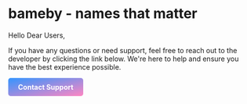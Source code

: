 # bameby - names that matter

Hello Dear Users,

If you have any questions or need support, feel free to reach out to the developer by clicking the link below. We're here to help and ensure you have the best experience possible.



<style>
  .support-link {
    display: inline-block;
    padding: 10px 20px;
    background: linear-gradient(to bottom right, rgba(0, 122, 255, 0.8), rgba(255, 105, 180, 0.8));
    color: white;
    font-weight: bold;
    border-radius: 5px;
    text-decoration: none;
  }
  .support-link:hover {
    background: linear-gradient(to bottom right, rgba(0, 122, 255, 1), rgba(255, 105, 180, 1));
  }
</style>

<a href="mailto:support@salihgun.dev" class="support-link">
   Contact Support
</a>
